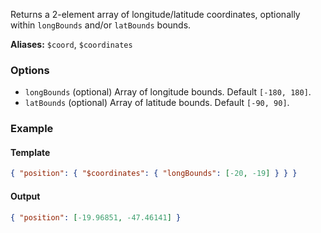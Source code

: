 Returns a 2-element array of longitude/latitude coordinates, optionally within
`longBounds` and/or `latBounds` bounds.

**Aliases:** `$coord`, `$coordinates`

### Options

- `longBounds` (optional) Array of longitude bounds. Default `[-180, 180]`.
- `latBounds` (optional) Array of latitude bounds. Default `[-90, 90]`.

### Example

#### Template
```json
{ "position": { "$coordinates": { "longBounds": [-20, -19] } } }
```
#### Output
```json
{ "position": [-19.96851, -47.46141] }
```